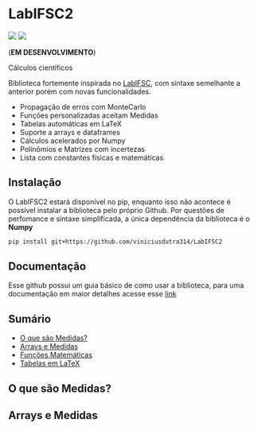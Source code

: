 # LabIFSC2
<img src=https://img.shields.io/pypi/pyversions/LabIFSC2>
<img src=https://img.shields.io/github/license/viniciusdutra314/LabIFSC2 
>

(**EM DESENVOLVIMENTO**)

Cálculos científicos



Biblioteca fortemente inspirada no [LabIFSC](https://github.com/gjvnq/LabIFSC), com sintaxe semelhante a anterior porém com novas funcionalidades.



- Propagação de erros com MonteCarlo
- Funções personalizadas aceitam Medidas
- Tabelas automáticas em LaTeX
- Suporte a  arrays e dataframes 
- Cálculos acelerados por Numpy
- Polinômios e Matrizes com incertezas
- Lista com constantes físicas e matemáticas

## Instalação
O LabIFSC2 estará disponível no pip, enquanto isso não acontece é possível instalar a biblioteca pelo próprio Github. Por questões de perfomance e sintaxe simplificada, a única dependência da biblioteca é o **Numpy**
```bash
pip install git+https://github.com/viniciusdutra314/LabIFSC2
```

## Documentação
Esse github possui um guia básico de como usar a biblioteca, para uma documentação em maior detalhes acesse esse [link](https://viniciusdutra314.github.io/LabIFSC2/)

## Sumário
- [O que são Medidas?]()
- [Arrays e Medidas]()
- [Funções Matemáticas]()
- [Tabelas em LaTeX]()
## O que são Medidas?

## Arrays e Medidas